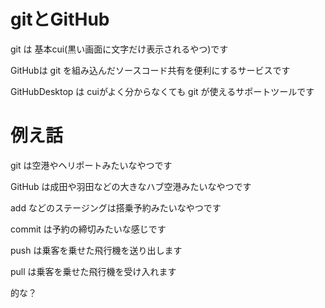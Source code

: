 
# gitとGitHub

git は 基本cui(黒い画面に文字だけ表示されるやつ)です

GitHubは git を組み込んだソースコード共有を便利にするサービスです

GitHubDesktop は cuiがよく分からなくても git が使えるサポートツールです

# 例え話

git は空港やヘリポートみたいなやつです

GitHub は成田や羽田などの大きなハブ空港みたいなやつです

add などのステージングは搭乗予約みたいなやつです

commit は予約の締切みたいな感じです

push は乗客を乗せた飛行機を送り出します

pull は乗客を乗せた飛行機を受け入れます

的な？